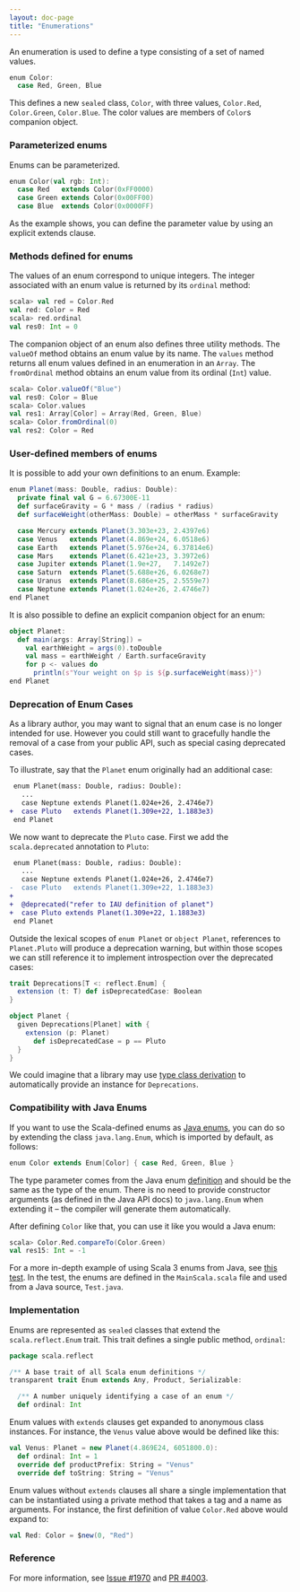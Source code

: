 ```yaml
---
layout: doc-page
title: "Enumerations"
---
```


An enumeration is used to define a type consisting of a set of named values.

```scala
enum Color:
  case Red, Green, Blue
```

This defines a new `sealed` class, `Color`, with three values, `Color.Red`,
`Color.Green`, `Color.Blue`.  The color values are members of `Color`s
companion object.

### Parameterized enums

Enums can be parameterized.

```scala
enum Color(val rgb: Int):
  case Red   extends Color(0xFF0000)
  case Green extends Color(0x00FF00)
  case Blue  extends Color(0x0000FF)
```

As the example shows, you can define the parameter value by using an
explicit extends clause.

### Methods defined for enums

The values of an enum correspond to unique integers. The integer
associated with an enum value is returned by its `ordinal` method:

```scala
scala> val red = Color.Red
val red: Color = Red
scala> red.ordinal
val res0: Int = 0
```

The companion object of an enum also defines three utility methods.
The `valueOf` method obtains an enum value
by its name. The `values` method returns all enum values
defined in an enumeration in an `Array`. The `fromOrdinal`
method obtains an enum value from its ordinal (`Int`) value.

```scala
scala> Color.valueOf("Blue")
val res0: Color = Blue
scala> Color.values
val res1: Array[Color] = Array(Red, Green, Blue)
scala> Color.fromOrdinal(0)
val res2: Color = Red
```

### User-defined members of enums

It is possible to add your own definitions to an enum. Example:

```scala
enum Planet(mass: Double, radius: Double):
  private final val G = 6.67300E-11
  def surfaceGravity = G * mass / (radius * radius)
  def surfaceWeight(otherMass: Double) = otherMass * surfaceGravity

  case Mercury extends Planet(3.303e+23, 2.4397e6)
  case Venus   extends Planet(4.869e+24, 6.0518e6)
  case Earth   extends Planet(5.976e+24, 6.37814e6)
  case Mars    extends Planet(6.421e+23, 3.3972e6)
  case Jupiter extends Planet(1.9e+27,   7.1492e7)
  case Saturn  extends Planet(5.688e+26, 6.0268e7)
  case Uranus  extends Planet(8.686e+25, 2.5559e7)
  case Neptune extends Planet(1.024e+26, 2.4746e7)
end Planet
```

It is also possible to define an explicit companion object for an enum:

```scala
object Planet:
  def main(args: Array[String]) =
    val earthWeight = args(0).toDouble
    val mass = earthWeight / Earth.surfaceGravity
    for p <- values do
      println(s"Your weight on $p is ${p.surfaceWeight(mass)}")
end Planet
```

### Deprecation of Enum Cases

As a library author, you may want to signal that an enum case is no longer intended for use. However you could still want to gracefully handle the removal of a case from your public API, such as special casing deprecated cases.

To illustrate, say that the `Planet` enum originally had an additional case:

```diff
 enum Planet(mass: Double, radius: Double):
   ...
   case Neptune extends Planet(1.024e+26, 2.4746e7)
+  case Pluto   extends Planet(1.309e+22, 1.1883e3)
 end Planet
```

We now want to deprecate the `Pluto` case. First we add the `scala.deprecated` annotation to `Pluto`:

```diff
 enum Planet(mass: Double, radius: Double):
   ...
   case Neptune extends Planet(1.024e+26, 2.4746e7)
-  case Pluto   extends Planet(1.309e+22, 1.1883e3)
+
+  @deprecated("refer to IAU definition of planet")
+  case Pluto extends Planet(1.309e+22, 1.1883e3)
 end Planet
```

Outside the lexical scopes of `enum Planet` or `object Planet`, references to `Planet.Pluto` will produce a deprecation warning, but within those scopes we can still reference it to implement introspection over the deprecated cases:

```scala
trait Deprecations[T <: reflect.Enum] {
  extension (t: T) def isDeprecatedCase: Boolean
}

object Planet {
  given Deprecations[Planet] with {
    extension (p: Planet)
      def isDeprecatedCase = p == Pluto
  }
}
```

We could imagine that a library may use [type class derivation](../contextual/derivation.md) to automatically provide an instance for `Deprecations`.

### Compatibility with Java Enums

If you want to use the Scala-defined enums as [Java enums](https://docs.oracle.com/javase/tutorial/java/javaOO/enum.html), you can do so by extending
the class `java.lang.Enum`, which is imported by default, as follows:

```scala
enum Color extends Enum[Color] { case Red, Green, Blue }
```

The type parameter comes from the Java enum [definition](https://docs.oracle.com/javase/8/docs/api/index.html?java/lang/Enum.html) and should be the same as the type of the enum.
There is no need to provide constructor arguments (as defined in the Java API docs) to `java.lang.Enum` when extending it – the compiler will generate them automatically.

After defining `Color` like that, you can use it like you would a Java enum:

```scala
scala> Color.Red.compareTo(Color.Green)
val res15: Int = -1
```

For a more in-depth example of using Scala 3 enums from Java, see [this test](https://github.com/lampepfl/dotty/tree/master/tests/run/enum-java). In the test, the enums are defined in the `MainScala.scala` file and used from a Java source, `Test.java`.

### Implementation

Enums are represented as `sealed` classes that extend the `scala.reflect.Enum` trait.
This trait defines a single public method, `ordinal`:

```scala
package scala.reflect

/** A base trait of all Scala enum definitions */
transparent trait Enum extends Any, Product, Serializable:

  /** A number uniquely identifying a case of an enum */
  def ordinal: Int
```

Enum values with `extends` clauses get expanded to anonymous class instances.
For instance, the `Venus` value above would be defined like this:

```scala
val Venus: Planet = new Planet(4.869E24, 6051800.0):
  def ordinal: Int = 1
  override def productPrefix: String = "Venus"
  override def toString: String = "Venus"
```

Enum values without `extends` clauses all share a single implementation
that can be instantiated using a private method that takes a tag and a name as arguments.
For instance, the first
definition of value `Color.Red` above would expand to:

```scala
val Red: Color = $new(0, "Red")
```

### Reference

For more information, see [Issue #1970](https://github.com/lampepfl/dotty/issues/1970) and
[PR #4003](https://github.com/lampepfl/dotty/pull/4003).
